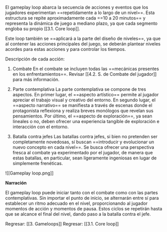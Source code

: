 
El gameplay loop abarca la secuencia de acciones y eventos que los jugadores experimentan ==repetidamente a lo largo de un nivel==. Esta estructura se repite aproximadamente cada ==10 a 20 minutos== y representa la dinámica de juego a mediano plazo, ya que cada segmento engloba su propio [[3.1. Core loop]].

Este loop también se ==aplicará a la parte del diseño de niveles==, ya que al contener las acciones principales del juego, se deberán plantear niveles acordes para estas acciones y para controlar los tiempos.

Descripción de cada acción:

1. Combate
En el combate se incluyen todas las ==mecánicas presentes en los enfrentamientos==. Revisar [[4.2. S. de Combate del jugador]] para más información.

2. Parte contemplativa
La parte contemplativa se compone de tres aspectos. En primer lugar, el ==aspecto artístico== permite al jugador apreciar el trabajo visual y creativo del entorno. En segundo lugar, el ==aspecto narrativo== se manifiesta a través de escenas donde el protagonista reflexiona y realiza breves monólogos que revelan sus pensamientos. Por último, el ==aspecto de exploración==, ya sean lineales o no, deben ofrecer una experiencia tangible de exploración e interacción con el entorno.

3. Batalla contra jefes
Las batallas contra jefes, si bien no pretenden ser completamente novedosas, sí buscan ==introducir y evolucionar un nuevo concepto en cada nivel==. Se busca ofrecer una perspectiva fresca al combate ya experimentado por el jugador, de manera que estas batallas, en particular, sean ligeramente ingeniosas en lugar de simplemente frenéticas.

![[Gameplay loop.png]]

**Narración**

El gameplay loop puede iniciar tanto con el combate como con las partes contemplativas. Sin importar el punto de inicio, se alternarán entre sí para establecer un ritmo adecuado en el nivel, proporcionando al jugador momentos de acción y momentos de pausa. Estos ciclos se repetirán hasta que se alcance el final del nivel, dando paso a la batalla contra el jefe.


Regresar: [[3. Gameloops]]
Regresar: [[3.1. Core loop]]